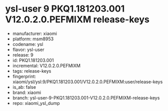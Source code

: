 # ysl-user 9 PKQ1.181203.001 V12.0.2.0.PEFMIXM release-keys
- manufacturer: xiaomi
- platform: msm8953
- codename: ysl
- flavor: ysl-user
- release: 9
- id: PKQ1.181203.001
- incremental: V12.0.2.0.PEFMIXM
- tags: release-keys
- fingerprint: xiaomi/ysl/ysl:9/PKQ1.181203.001/V12.0.2.0.PEFMIXM:user/release-keys
- is_ab: false
- brand: xiaomi
- branch: ysl-user-9-PKQ1.181203.001-V12.0.2.0.PEFMIXM-release-keys
- repo: xiaomi_ysl_dump
